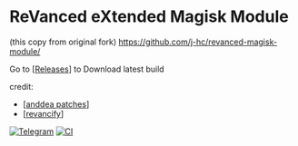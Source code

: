 # ReVanced eXtended Magisk Module 
(this copy from original fork) https://github.com/j-hc/revanced-magisk-module/

Go to [[Releases](https://github.com/DhannyNara/revanced-extended-magisk-module/releases)] to Download latest build

credit: 
- [[anddea patches](https://github.com/anddea/revanced-patches)]
-  [[revancify](https://github.com/anddea/revanced-patches)]

  
[![Telegram](https://img.shields.io/badge/Telegram-2CA5E0?style=for-the-badge&logo=telegram&logoColor=white)](https://t.me/rvc_magisk)
[![CI](https://github.com/j-hc/revanced-magisk-module/actions/workflows/ci.yml/badge.svg?event=schedule)](https://github.com/j-hc/revanced-magisk-module/actions/workflows/ci.yml)

